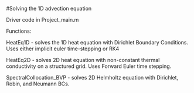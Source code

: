 #Solving the 1D advection equation

Driver code in Project_main.m

Functions:

HeatEq1D - solves the 1D heat equation with Dirichlet Boundary Conditions. Uses either implicit euler time-stepping or RK4

HeatEq2D - solves 2D heat equation with non-constant thermal conductivity on a structured grid. Uses Forward Euler time stepping.

SpectralCollocation_BVP - solves 2D Helmholtz equation with Dirichlet, Robin, and Neumann BCs.
